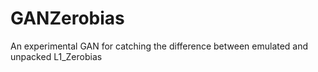 # GANZerobias
An experimental GAN for catching the difference between emulated and unpacked L1_Zerobias
